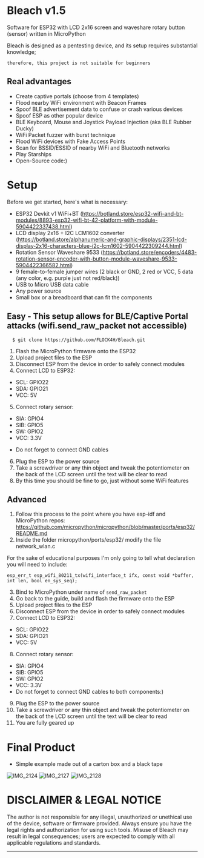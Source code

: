 # Bleach v1.5

Software for ESP32 with LCD 2x16 screen and waveshare rotary button (sensor) written in MicroPython

Bleach is designed as a pentesting device, and its setup requires substantial knowledge; 

`therefore, this project is not suitable for beginners`

## Real advantages
- Create captive portals (choose from 4 templates)
- Flood nearby WiFi environment with Beacon Frames
- Spoof BLE advertisement data to confuse or crash various devices
- Spoof ESP as other popular device
- BLE Keyboard, Mouse and Joystick Payload Injection (aka BLE Rubber Ducky)
- WiFi Packet fuzzer with burst technique
- Flood WiFi devices with Fake Access Points
- Scan for BSSID/ESSID of nearby WiFi and Bluetooth networks
- Play Starships
- Open-Source code:)

# Setup

Before we get started, here's what is necessary:
- ESP32 Devkit v1 WiFi+BT (https://botland.store/esp32-wifi-and-bt-modules/8893-esp32-wifi-bt-42-platform-with-module-5904422337438.html)
- LCD display 2x16 + I2C LCM1602 converter (https://botland.store/alphanumeric-and-graphic-displays/2351-lcd-display-2x16-characters-blue-i2c-lcm1602-5904422309244.html)
- Rotation Sensor Waveshare 9533 (https://botland.store/encoders/4483-rotation-sensor-encoder-with-button-module-waveshare-9533-5904422366582.html)
- 9 female-to-female jumper wires (2 black or GND, 2 red or VCC, 5 data (any color, e.g. purple just not red/black))
- USB to Micro USB data cable
- Any power source
- Small box or a breadboard that can fit the components 

## Easy - This setup allows for BLE/Captive Portal attacks (wifi.send_raw_packet not accessible)
```
  $ git clone https://github.com/FLOCK4H/Bleach.git
```
1. Flash the MicroPython firmware onto the ESP32
2. Upload project files to the ESP
3. Disconnect ESP from the device in order to safely connect modules
4. Connect LCD to ESP32:
  - SCL: GPIO22
  - SDA: GPIO21
  - VCC: 5V
5. Connect rotary sensor:
  - SIA: GPIO4
  - SIB: GPIO5
  - SW: GPIO2
  - VCC: 3.3V
    
  * Do not forget to connect GND cables
6. Plug the ESP to the power source
7. Take a screwdriver or any thin object and tweak the potentiometer on the back of the LCD screen until the text will be clear to read
8. By this time you should be fine to go, just without some WiFi features

## Advanced
1. Follow this process to the point where you have esp-idf and MicroPython repos: https://github.com/micropython/micropython/blob/master/ports/esp32/README.md
2. Inside the folder micropython/ports/esp32/ modify the file network_wlan.c

For the sake of educational purposes I'm only going to tell what declaration you will need to include:
```
esp_err_t esp_wifi_80211_tx(wifi_interface_t ifx, const void *buffer, int len, bool en_sys_seq);
```
3. Bind to MicroPython under name of `send_raw_packet`
4. Go back to the guide, build and flash the firmware onto the ESP
5. Upload project files to the ESP
6. Disconnect ESP from the device in order to safely connect modules
7. Connect LCD to ESP32:
  - SCL: GPIO22
  - SDA: GPIO21
  - VCC: 5V
8. Connect rotary sensor:
  - SIA: GPIO4
  - SIB: GPIO5
  - SW: GPIO2
  - VCC: 3.3V
  - Do not forget to connect GND cables to both components:)
9. Plug the ESP to the power source
10. Take a screwdriver or any thin object and tweak the potentiometer on the back of the LCD screen until the text will be clear to read
11. You are fully geared up

# Final Product
- Simple example made out of a carton box and a black tape
  
![IMG_2124](https://github.com/FLOCK4H/Bleach/assets/161654571/88caaca3-686a-4812-a5bf-5978b77bae0d)
![IMG_2127](https://github.com/FLOCK4H/Bleach/assets/161654571/6835bca4-46f2-4507-a989-9e3f6aa7f939)
![IMG_2128](https://github.com/FLOCK4H/Bleach/assets/161654571/593af1a3-dc4b-4f98-ba76-c1300977a2ea)


# DISCLAIMER & LEGAL NOTICE

The author is not responsible for any illegal, unauthorized or unethical use of the device, software or firmware provided. Always ensure you have the legal rights and authorization for using such tools. Misuse of Bleach may result in legal consequences; users are expected to comply with all applicable regulations and standards.

---

